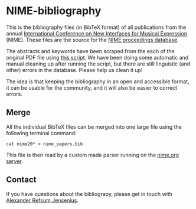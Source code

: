 NIME-bibliography
=================

This is the bibliography files (in BibTeX format) of all publications from the annual [International Conference on New Interfaces for Musical Expression](http://www.nime.org) (NIME). These files are the source for the [NIME proceedings database](http://www.nime.org/archives/). 

The abstracts and keywords have been scraped from the each of the original PDF file using [this script](https://github.com/olovholm/NIME). We have been doing some automatic and manual cleaning up after running the script, but there are still linguistic (and other) errors in the database. Please help us clean it up!

The idea is that keeping the bibliography in an open and accessible format, it can be usable for the community, and it will also be easier to correct errors. 

Merge 
--------

All the individual BibTeX files can be merged into one large file using the following terminal command: 

    cat nime20* > nime_papers.bib

This file is then read by a custom made parser running on the [nime.org server](https://www.nime.org/archives/). 



Contact
-------

If you have questions about the bibliograpy, please get in touch with [Alexander Refsum Jensenius](http://people.uio.no/alexanje).
